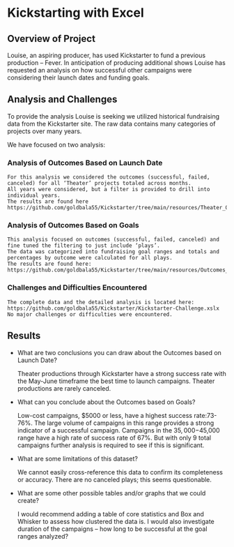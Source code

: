 # Kickstarting with Excel

## Overview of Project
Louise, an aspiring producer, has used Kickstarter to fund a previous production – Fever.  In anticipation of producing additional shows Louise has requested an analysis on how successful other campaigns were considering their launch dates and funding goals.

## Analysis and Challenges
To provide the analysis Louise is seeking we utilized historical fundraising data from the Kickstarter site.  The raw data contains many categories of projects over many years.  

We have focused on two analysis:
### Analysis of Outcomes Based on Launch Date
    For this analysis we considered the outcomes (successful, failed, canceled) for all ‘Theater’ projects totaled across months.  
    All years were considered, but a filter is provided to drill into individual years.  
    The results are found here https://github.com/goldbala55/Kickstarter/tree/main/resources/Theater_Outcomes_vs_Launch.png

### Analysis of Outcomes Based on Goals
    This analysis focused on outcomes (successful, failed, canceled) and fine tuned the filtering to just include ‘plays’.  
    The data was categorized into fundraising goal ranges and totals and percentages by outcome were calculated for all plays.  
    The results are found here: https://github.com/goldbala55/Kickstarter/tree/main/resources/Outcomes_vs_Goals.png

### Challenges and Difficulties Encountered
    The complete data and the detailed analysis is located here: https://github.com/goldbala55/Kickstarter/Kickstarter-Challenge.xslx
    No major challenges or difficulties were encountered. 

## Results

- What are two conclusions you can draw about the Outcomes based on Launch Date?
  
     Theater productions through Kickstarter have a strong success rate with the May-June timeframe the best time to launch campaigns.
     Theater productions are rarely canceled.  

- What can you conclude about the Outcomes based on Goals?
  
     Low-cost campaigns, $5000 or less, have a highest success rate:73-76%. The large volume of campaigns in this range provides a strong indicator of a successful campaign.
     Campaigns in the $35,000-$45,000 range have a high rate of success rate of 67%.  But with only 9 total campaigns further analysis is required to see if this is significant.

- What are some limitations of this dataset?
  
     We cannot easily cross-reference this data to confirm its completeness or accuracy.
     There are no canceled plays; this seems questionable.


- What are some other possible tables and/or graphs that we could create?
  
    I would recommend adding a table of core statistics and Box and Whisker to assess how clustered the data is.  I would also investigate duration of the campaigns – how long to be successful at the goal ranges analyzed?
